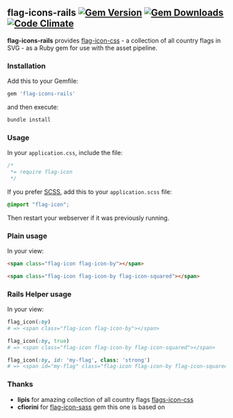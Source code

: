 flag-icons-rails [![Gem Version](http://img.shields.io/gem/v/flag-icons-rails.svg)](https://rubygems.org/gems/flag-icons-rails) [![Gem Downloads](http://ruby-gem-downloads-badge.herokuapp.com/flag-icons-rails)](https://rubygems.org/gems/flag-icons-rails) [![Code Climate](https://codeclimate.com/github/eugenegarl/flag-icons-rails/badges/gpa.svg)](https://codeclimate.com/github/eugenegarl/flag-icons-rails)
---
**flag-icons-rails** provides [flag-icon-css](https://github.com/lipis/flag-icon-css) - a collection of all country flags in SVG - as a Ruby gem for use with the asset pipeline.

### Installation

Add this to your Gemfile:

```ruby
gem 'flag-icons-rails'
```

and then execute:

```sh
bundle install
```

### Usage

In your `application.css`, include the file:

```css
/*
 *= require flag-icon
 */
```

If you prefer [SCSS](http://sass-lang.com/documentation/file.SASS_REFERENCE.html), add this to your
`application.scss` file:

```scss
@import "flag-icon";
```

Then restart your webserver if it was previously running.

### Plain usage

In your view:

```html
<span class="flag-icon flag-icon-by"></span>
```

```html
<span class="flag-icon flag-icon-by flag-icon-squared"></span>
```

### Rails Helper usage

In your view:

```ruby
flag_icon(:by)
# => <span class="flag-icon flag-icon-by"></span>
```

```ruby
flag_icon(:by, true)
# => <span class="flag-icon flag-icon-by flag-icon-squared"></span>
```

```ruby
flag_icon(:by, id: 'my-flag', class: 'strong')
# => <span id="my-flag" class="flag-icon flag-icon-by flag-icon-squared strong"></span>
```

### Thanks

* **lipis** for amazing collection of all country flags [flags-icon-css](https://github.com/lipis/flag-icon-css)
* **cfiorini** for [flag-icon-sass](https://github.com/cfiorini/flag-icon-sass) gem this one is based on
